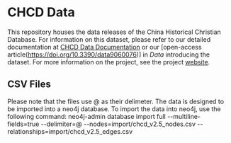 # CHCD Data
This repository houses the data releases of the China Historical Christian Database. For information on this dataset, please refer to our detailed documentation at [CHCD Data Documentation](https://chcdatabase.github.io/data-documentation/) or our [open-access article(https://doi.org/10.3390/data9060076)] in *Data* introducing the dataset.  For more information on the project, see the project [website](https://chcdatabase.com/#about).

## CSV Files
Please note that the files use @ as their delimeter. The data is designed to be imported into a neo4j database. To import the data into neo4j, use the following command:
neo4j-admin database import full --multiline-fields=true --delimiter=@ --nodes=import/chcd_v2.5_nodes.csv --relationships=import/chcd_v2.5_edges.csv

